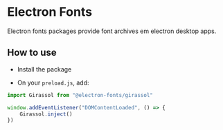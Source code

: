 # Electron Fonts

Electron fonts packages provide font archives em electron desktop apps.

## How to use

* Install the package

* On your `preload.js`, add:

```ts
import Girassol from "@electron-fonts/girassol"

window.addEventListener("DOMContentLoaded", () => {
    Girassol.inject()
})
```